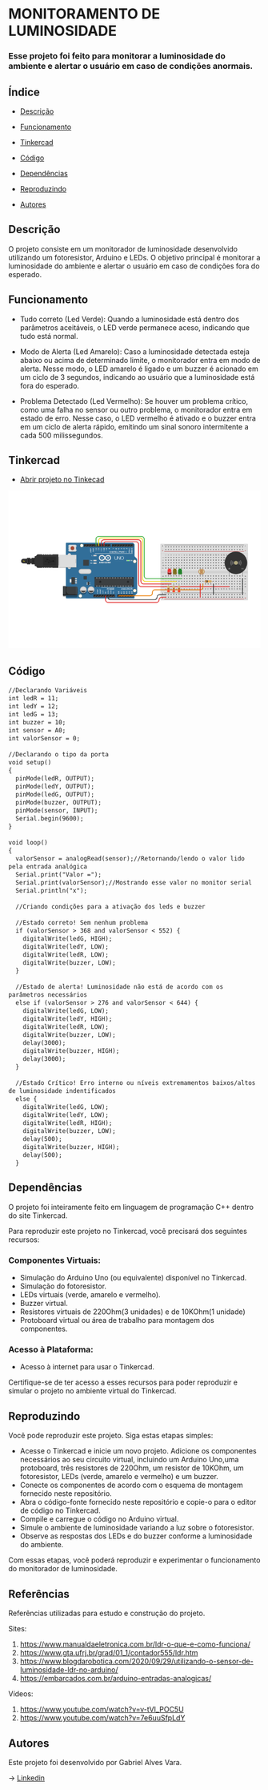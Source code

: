 # MONITORAMENTO DE LUMINOSIDADE
### Esse projeto foi feito para monitorar a luminosidade do ambiente e alertar o usuário em caso de condições anormais.

## Índice
- <a href="#descricao">Descrição
</a>

- <a href="#funcionamento">Funcionamento
</a>

- <a href="#tinkercad">Tinkercad
</a>

- <a href="#código">Código
</a>

- <a href="#dependências">Dependências
</a>

- <a href="#reproduzindo">Reproduzindo
</a>

- <a href="#autores">Autores
</a>

## Descrição
O projeto consiste em um monitorador de luminosidade desenvolvido utilizando um fotoresistor, Arduino e LEDs. O objetivo principal é monitorar a luminosidade do ambiente e alertar o usuário em caso de condições fora do esperado.

## Funcionamento
- Tudo correto (Led Verde): Quando a luminosidade está dentro dos parâmetros aceitáveis, o LED verde permanece aceso, indicando que tudo está normal.

- Modo de Alerta (Led Amarelo): Caso a luminosidade detectada esteja abaixo ou acima de determinado limite, o monitorador entra em modo de alerta. Nesse modo, o LED amarelo é ligado e um buzzer é acionado em um ciclo de 3 segundos, indicando ao usuário que a luminosidade está fora do esperado.

- Problema Detectado (Led Vermelho): Se houver um problema crítico, como uma falha no sensor ou outro problema, o monitorador entra em estado de erro. Nesse caso, o LED vermelho é ativado e o buzzer entra em um ciclo de alerta rápido, emitindo um sinal sonoro intermitente a cada 500 milissegundos.

## Tinkercad
- [Abrir projeto no Tinkecad](https://www.tinkercad.com/things/gKPAXbfa8NE-checkpoint-01-edge)

![Projeto pronto](./assets/tinkercad.png)

## Código
```
//Declarando Variáveis
int ledR = 11;
int ledY = 12;
int ledG = 13;
int buzzer = 10;
int sensor = A0;
int valorSensor = 0;

//Declarando o tipo da porta
void setup()
{
  pinMode(ledR, OUTPUT);
  pinMode(ledY, OUTPUT);
  pinMode(ledG, OUTPUT);
  pinMode(buzzer, OUTPUT);
  pinMode(sensor, INPUT);
  Serial.begin(9600);
}

void loop() 
{
  valorSensor = analogRead(sensor);//Retornando/lendo o valor lido pela entrada analógica
  Serial.print("Valor =");
  Serial.print(valorSensor);//Mostrando esse valor no monitor serial
  Serial.println("x");
  
  //Criando condições para a ativação dos leds e buzzer
  
  //Estado correto! Sem nenhum problema
  if (valorSensor > 368 and valorSensor < 552) {
    digitalWrite(ledG, HIGH);
    digitalWrite(ledY, LOW);
    digitalWrite(ledR, LOW);
    digitalWrite(buzzer, LOW);
  }
  
  //Estado de alerta! Luminosidade não está de acordo com os parâmetros necessários
  else if (valorSensor > 276 and valorSensor < 644) {
    digitalWrite(ledG, LOW);
    digitalWrite(ledY, HIGH);
    digitalWrite(ledR, LOW);
    digitalWrite(buzzer, LOW);
    delay(3000);
    digitalWrite(buzzer, HIGH);
    delay(3000);
  }
  
  //Estado Crítico! Erro interno ou níveis extremamentos baixos/altos de luminosidade indentificados
  else {
    digitalWrite(ledG, LOW);
    digitalWrite(ledY, LOW);
    digitalWrite(ledR, HIGH);
    digitalWrite(buzzer, LOW);
    delay(500);
    digitalWrite(buzzer, HIGH);
    delay(500);
  }
```

## Dependências
O projeto foi inteiramente feito em linguagem de programação C++ dentro do site Tinkercad.

Para reproduzir este projeto no Tinkercad, você precisará dos seguintes recursos:

### Componentes Virtuais:

- Simulação do Arduino Uno (ou equivalente) disponível no Tinkercad.
- Simulação do fotoresistor.
- LEDs virtuais (verde, amarelo e vermelho).
- Buzzer virtual.
- Resistores virtuais de 220Ohm(3 unidades) e de 10KOhm(1 unidade)
- Protoboard virtual ou área de trabalho para montagem dos componentes.
### Acesso à Plataforma:

- Acesso à internet para usar o Tinkercad.

Certifique-se de ter acesso a esses recursos para poder reproduzir e simular o projeto no ambiente virtual do Tinkercad.

## Reproduzindo
Você pode reproduzir este projeto. Siga estas etapas simples:

- Acesse o Tinkercad e inicie um novo projeto.
Adicione os componentes necessários ao seu circuito virtual, incluindo um Arduino Uno,uma protoboard, três resistores de 220Ohm, um resistor de 10KOhm, um fotoresistor, LEDs (verde, amarelo e vermelho) e um buzzer.
- Conecte os componentes de acordo com o esquema de montagem fornecido neste repositório.
- Abra o código-fonte fornecido neste repositório e copie-o para o editor de código no Tinkercad.
- Compile e carregue o código no Arduino virtual.
- Simule o ambiente de luminosidade variando a luz sobre o fotoresistor.
- Observe as respostas dos LEDs e do buzzer conforme a luminosidade do ambiente.

Com essas etapas, você poderá reproduzir e experimentar o funcionamento do monitorador de luminosidade.

## Referências
Referências utilizadas para estudo e construção do projeto.

Sites:

1. https://www.manualdaeletronica.com.br/ldr-o-que-e-como-funciona/
2. https://www.gta.ufrj.br/grad/01_1/contador555/ldr.htm
3. https://www.blogdarobotica.com/2020/09/29/utilizando-o-sensor-de-luminosidade-ldr-no-arduino/
4. https://embarcados.com.br/arduino-entradas-analogicas/

Vídeos:

1. https://www.youtube.com/watch?v=v-tVI_POC5U
2. https://www.youtube.com/watch?v=7e6uuSfpLdY

## Autores

Este projeto foi desenvolvido por Gabriel Alves Vara.

-> [Linkedin](https://www.linkedin.com/in/gabriel-vara-2406a7275/)